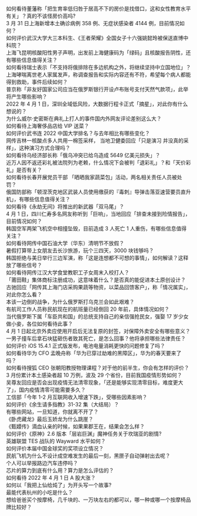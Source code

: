 如何看待董藩称「把生育率低归咎于居高不下的房价是找借口，这和女性教育水平有关」？真的不该怪房价高吗?  
3 月 31 日上海新增本土确诊病例 358 例、无症状感染者 4144 例，目前情况如何？  
如何评价武汉大学大三本科生、《王者荣耀》全国女子十六强姚懿玲被保送直博中科院？  
上海飞昆明核酸阳性男子声明，出发前上海健康码为「绿码」且核酸报告阴性，还有哪些信息值得关注？  
如何看待瑞士表示「不支持将俄排除在多边机构之外，将继续坚持中立国地位」？  
上海哮喘离世老人家属发声，称调查报告和实际内容还有不符，希望每个病人都能得到救助，事件后续如何？  
普京称「非友好国家公司应当在俄罗斯银行开设卢布账号支付天然气款项」，此举将产生哪些影响？  
2022 年 4 月 1 日，深圳全域低风险，大数据行程卡正式「摘星」，对此你有什么想说的？  
为什么威尔·史密斯在典礼上打人的事件国内外网友评论差别这么大？  
如何看待上海奢侈品店给 VIP 送菜？  
如何评价武书连 2022 中国大学排名？与去年相比有哪些变化？  
网传吉林一核酸点多人共用一棉签采样， 当地卫健委回应「只是演习 并没真的采样」，这种演习方式合理吗？  
如何看待乌经济部长称「俄乌冲突已给乌造成 5649 亿美元损失」？  
近万人因不返还彩礼被法院列为老赖，什么情况下会被判「退彩礼」？和「天价彩礼」是否有关？  
如何看待长春开展党员干部 「晒晒我家蔬菜包」活动，两名相关责任人员被处罚？  
俄国防部称「顿涅茨克地区武装人员使用缴获的『毒刺』导弹击落亚速营要员直升机」，有哪些信息值得关注？  
如何看待《永劫无间》将推出的新武器「双马尾」？  
4 月 1 日，四川仁寿多名网友称听到「巨响」，当地回应「排查未接到险情报告」，目前情况如何？  
韩国空军两架飞机空中相撞坠毁，目前造成 3 人死亡 1 人重伤，有哪些信息值得关注？  
如何看待网传中国石油大学（华东）清明节不放假？  
暑假打算带上女朋友去长沙旅游，玩个三四天，3000 块钱够吗？  
韩国拒绝与美日举行三边军演，称「这是连想都不可想的事情」，如何解读？这释放了哪些信号？  
如何看待网传江汉大学食堂教职工子女周末入校打人？  
「莆田鞋」集体商标注册成功，这意味着什么？是否真的能促进本土原创设计？  
古驰回应「网传其上海门店采购果蔬等物资，以菜品回馈客户」，称「情况属实」，对此你怎么看？  
本该一边倒的战争，为什么俄罗斯打乌克兰会如此艰难？  
有航司工作人员称民航现在的航班量已经倒回 20 年前，具体情况如何？  
当代俄罗斯下属「车臣共和国」的总统支持自己的亲信强抢民女，强娶 17 岁少女做小妾，各位如何看待此事？  
4 月 1 日起北京外卖应使用开启后无法复原的封签，对保障外卖安全有哪些意义？  
一男子撞车后拿石块猛砸伤者致其死亡，是怎么回事？他将承担哪些法律责任？  
如何评价 iOS 15.4.1 正式版发布，电池电量消耗更快的问题修复了吗？  
如何看待华为 CFO 孟晚舟称「华为已穿过劫难的黑障区」，华为的春天要来了吗？  
如何看待搜狐 CEO 张朝阳教授物理课程？对于他的前半生，你会有怎样的评价？  
3 月份累计本土感染者超 10 万例，波及 29 个省份，目前我国疫情形势如何？  
吴尊友回应是否会出现疫情无法清零现象，「还是能够实现清零目标，难度更大了」，国内疫情清零可能需要多久？  
工信部「今年 1-2 月互联网收入增速下跌」，受哪些因素影响？  
如何评价《余生请多指教》31-32 集（大结局）？  
有哪些网站，一旦知道，你就离不开了？  
《卧虎藏龙》最后玉娇龙为什么跳崖？  
《甄嬛传》滴血认亲的时候，如果果郡王在，结果会怎么样？  
如何评价《原神》2.6 版本「层岩巨渊」魔神任务关于坎瑞亚的剧情?  
英雄联盟 TES 战队的 Wayward 水平如何？  
如何评价本届中国金球奖的奖项设立情况？  
民航飞机为什么不设计成空难发生的最后一刻，黑匣子自动弹射出去呢？  
个人可以举报路边汽车违停吗？  
芯片的算力到底有什么用？算力是怎么评估的？  
如何看待 2022 年 4 月 1 日 A 股大涨？  
如何以「我把上仙给炖了」为开头写一个故事?  
最能代表杭州的小吃是什么？  
想给爸爸买个按摩椅，几千块的、一万块左右的都可以，哪一种或哪一个按摩椅品牌比较好？  
